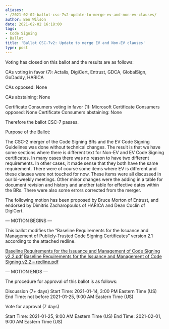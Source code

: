 ```yaml
---
aliases:
- /2021-02-02-ballot-csc-7v2-update-to-merge-ev-and-non-ev-clauses/
author: Ben Wilson
date: 2021-02-02 16:18:00
tags:
- Code Signing
- Ballot
title: 'Ballot CSC-7v2: Update to merge EV and Non-EV clauses'
type: post
---
```


Voting has closed on this ballot and the results are as follows:

CAs voting in favor (7): Actalis, DigiCert, Entrust, GDCA, GlobalSign, GoDaddy, HARICA

CAs opposed: None

CAs abstaining: None

Certificate Consumers voting in favor (1): Microsoft
Certificate Consumers opposed: None
Certificate Consumers abstaining: None

Therefore the ballot CSC-7 passes.

Purpose of the Ballot:

The CSC-2 merger of the Code Signing BRs and the EV Code Signing Guidelines was done without technical changes. The result is that we have some sections where there is different text for Non-EV and EV Code Signing certificates. In many cases there was no reason to have two different requirements. In other cases, it made sense that they both have the same requirement. There were of course some items where EV is different and these clauses were not touched for now. These items were all discussed in our bi-weekly meetings. Other minor changes were the adding in a table for document revision and history and another table for effective dates within the BRs. There were also some errors corrected from the merger.

The following motion has been proposed by Bruce Morton of Entrust, and endorsed by Dimitris Zacharopoulos of HARICA and Dean Coclin of DigiCert.

— MOTION BEGINS —

This ballot modifies the “Baseline Requirements for the Issuance and Management of Publicly‐Trusted Code Signing Certificates” version 2.1 according to the attached redline.

[Baseline Requirements for the Issuance and Management of Code Signing v2.2.pdf](/uploads/baseline_requirements_for_the_issuance_and_management_of_code_signing.v2.2.pdf)
[Baseline Requirements for the Issuance and Management of Code Signing v2.2 – redline.pdf](/uploads/baseline_requirements_for_the_issuance_and_management_of_code_signing.v2.2_redline.pdf)

— MOTION ENDS —

The procedure for approval of this ballot is as follows:

Discussion (7+ days)
Start Time: 2021-01-14, 3:00 PM Eastern Time (US)
End Time: not before 2021-01-25, 9:00 AM Eastern Time (US)

Vote for approval (7 days)

Start Time: 2021-01-25, 9:00 AM Eastern Time (US)
End Time: 2021-02-01, 9:00 AM Eastern Time (US)